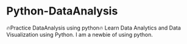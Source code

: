 # Python-DataAnalysis
 🔥Practice DataAnalysis using python🔥
 Learn Data Analytics and Data Visualization using Python. I am a newbie of using python. 
